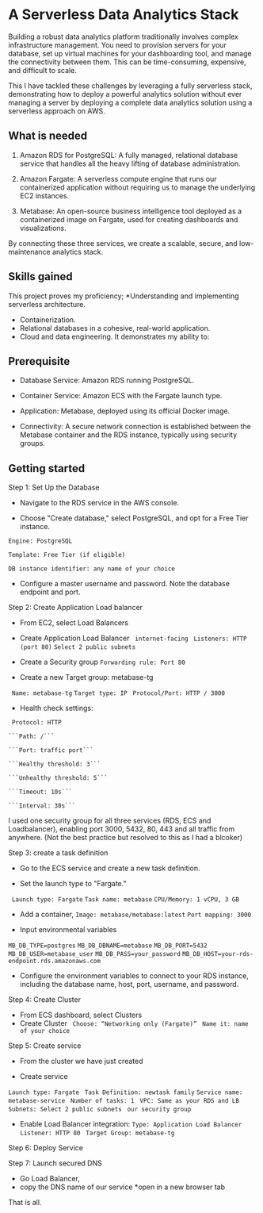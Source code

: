 # A Serverless Data Analytics Stack

Building a robust data analytics platform traditionally involves complex infrastructure management. You need to provision servers for your database, set up virtual machines for your dashboarding tool, and manage the connectivity between them. This can be time-consuming, expensive, and difficult to scale. 

This I have tackled these challenges by leveraging a fully serverless stack, demonstrating how to deploy a powerful analytics solution without ever managing a server by deploying a complete data analytics solution using a serverless approach on AWS. 

## What is needed
1. Amazon RDS for PostgreSQL: A fully managed, relational database service that handles all the heavy lifting of database administration.

2. Amazon Fargate: A serverless compute engine that runs our containerized application without requiring us to manage the underlying EC2 instances.

3. Metabase: An open-source business intelligence tool deployed as a containerized image on Fargate, used for creating dashboards and visualizations.

By connecting these three services, we create a scalable, secure, and low-maintenance analytics stack. 

## Skills gained
This project proves my proficiency;
*Understanding and implementing serverless architecture.
* Containerization.
* Relational databases in a cohesive, real-world application.
* Cloud and data engineering. It demonstrates my ability to:


## Prerequisite
* Database Service: Amazon RDS running PostgreSQL.

* Container Service: Amazon ECS with the Fargate launch type.

* Application: Metabase, deployed using its official Docker image.

* Connectivity: A secure network connection is established between the Metabase container and the RDS instance, typically using security groups.

## Getting started
Step 1: Set Up the Database

* Navigate to the RDS service in the AWS console.

* Choose "Create database," select PostgreSQL, and opt for a Free Tier instance.

```Engine: PostgreSQL```

```Template: Free Tier (if eligible)```

```DB instance identifier: any name of your choice```

* Configure a master username and password. Note the database endpoint and port.



Step 2: Create Application Load balancer
* From EC2, select Load Balancers 
* Create Application Load Balancer
``` internet-facing```
``` Listeners: HTTP (port 80)```
```Select 2 public subnets```

* Create a Security group
```Forwarding rule: Port 80```

* Create a new Target group: metabase-tg

``` Name: metabase-tg```
```Target type: IP```
``` Protocol/Port: HTTP / 3000```

* Health check settings:

 ``` Protocol: HTTP```

	```Path: /```

	```Port: traffic port```

	```Healthy threshold: 3```

	```Unhealthy threshold: 5```

	```Timeout: 10s```

	```Interval: 30s```

I used one security group for all three services (RDS, ECS and Loadbalancer), enabling port 3000, 5432, 80, 443 and all traffic from anywhere. (Not the best practice but resolved to this as I had a blcoker)


Step 3: create a task definition

* Go to the ECS service and create a new task definition.

* Set the launch type to "Fargate."

``` Launch type: Fargate```
```Task name: metabase```
```CPU/Memory: 1 vCPU, 3 GB```

* Add a container,
```Image: metabase/metabase:latest```
```Port mapping: 3000```

* Input environmental variables

```MB_DB_TYPE=postgres```
```MB_DB_DBNAME=metabase```
```MB_DB_PORT=5432```
```MB_DB_USER=metabase_user```
```MB_DB_PASS=your_password```
```MB_DB_HOST=your-rds-endpoint.rds.amazonaws.com```

* Configure the environment variables to connect to your RDS instance, including the database name, host, port, username, and password.

Step 4: Create Cluster
* From ECS dashboard, select Clusters 
* Create Cluster
``` Choose: “Networking only (Fargate)”```
``` Name it: name of your choice```


Step 5: Create service

* From the cluster we have just created

* Create service

```Launch type: Fargate```
``` Task Definition: newtask family```
```Service name: metabase-service```
``` Number of tasks: 1```
``` VPC: Same as your RDS and LB```
``` Subnets: Select 2 public subnets```
``` our security group```

* Enable Load Balancer integration:
```Type: Application Load Balancer```
``` Listener: HTTP 80```
``` Target Group: metabase-tg```

Step 6: Deploy Service

Step 7: Launch secured DNS
* Go Load Balancer, 
* copy the DNS name of our service 
*open in a new browser tab


That is all.

